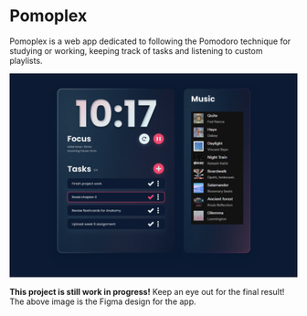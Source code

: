 # Pomoplex

Pomoplex is a web app dedicated to following the Pomodoro technique for studying or working, keeping track of tasks and listening to custom playlists.

![image](img/pomoplex.png)


**This project is still work in progress!** Keep an eye out for the final result! The above image is the Figma design for the app.